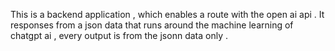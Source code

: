 This is a backend application , which enables a route with the open ai api . It responses from a json data that runs around the machine learning of chatgpt ai , every output is from the jsonn data only .
